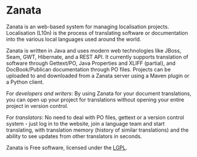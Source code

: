 Zanata
=====

Zanata is an web-based system for managing localisation projects.
Localisation (L10n) is the process of translating software or
documentation into the various local languages used around the world.

Zanata is written in Java and uses modern web technologies like JBoss,
Seam, GWT, Hibernate, and a REST API. It currently supports translation
of software through Gettext/PO, Java Properties and XLIFF (partial), and
DocBook/Publican documentation through PO files. Projects can be
uploaded to and downloaded from a Zanata server using a Maven plugin or
a Python client.

For *developers and writers*: By using Zanata for 
your document translations, you can open up your project for 
translations without opening your entire project in version 
control.

For *translators*: No need to deal with PO files, 
gettext or a version control system - just log in to the website, join 
a language team and start translating, with translation memory (history 
of similar translations) and the ability to see updates from other 
translators in seconds.


Zanata is Free software, licensed under the [LGPL][].

[LGPL]: http://www.gnu.org/licenses/lgpl-2.1.html
